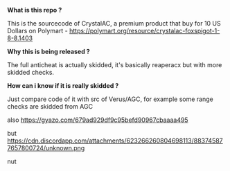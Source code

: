 **What is this repo ?**

This is the sourcecode of CrystalAC, a premium product that buy for 10 US Dollars on Polymart - https://polymart.org/resource/crystalac-foxspigot-1-8-8.1403

**Why this is being released ?**

The full anticheat is actually skidded, it's basically reaperacx but with more skidded checks.

**How can i know if it is really skidded ?**

Just compare code of it with src of Verus/AGC, for example some range checks are skidded from AGC

also https://gyazo.com/679ad929df9c95befd90967cbaaaa495

but https://cdn.discordapp.com/attachments/623266260804698113/883745877657800724/unknown.png

nut
